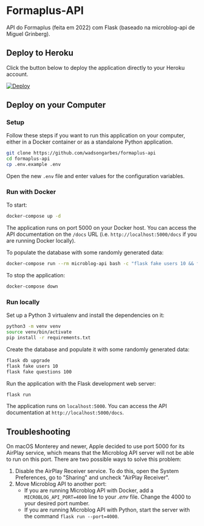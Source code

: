 # Formaplus-API

API do Formaplus (feita em 2022) com Flask (baseado na microblog-api de Miguel Grinberg).

## Deploy to Heroku

Click the button below to deploy the application directly to your Heroku
account.

[![Deploy](https://www.herokucdn.com/deploy/button.svg)](https://heroku.com/deploy?template=https://github.com/wadsongarbes/formaplus-api/)

## Deploy on your Computer

### Setup

Follow these steps if you want to run this application on your computer, either
in a Docker container or as a standalone Python application.

```bash
git clone https://github.com/wadsongarbes/formaplus-api
cd formaplus-api
cp .env.example .env
```

Open the new `.env` file and enter values for the configuration variables.

### Run with Docker

To start:

```bash
docker-compose up -d
```

The application runs on port 5000 on your Docker host. You can access the API
documentation on the `/docs` URL (i.e. `http://localhost:5000/docs` if you are
running Docker locally).

To populate the database with some randomly generated data:

```bash
docker-compose run --rm microblog-api bash -c "flask fake users 10 && flask fake questions 100"
```

To stop the application:

```bash
docker-compose down
```

### Run locally

Set up a Python 3 virtualenv and install the dependencies on it:

```bash
python3 -m venv venv
source venv/bin/activate
pip install -r requirements.txt
```

Create the database and populate it with some randomly generated data:

```bash
flask db upgrade
flask fake users 10
flask fake questions 100
```

Run the application with the Flask development web server:

```bash
flask run
```

The application runs on `localhost:5000`. You can access the API documentation
at `http://localhost:5000/docs`.

## Troubleshooting

On macOS Monterey and newer, Apple decided to use port 5000 for its AirPlay
service, which means that the Microblog API server will not be able to run on
this port. There are two possible ways to solve this problem:

1. Disable the AirPlay Receiver service. To do this, open the System
   Preferences, go to "Sharing" and uncheck "AirPlay Receiver".
2. Move Microblog API to another port:
   - If you are running Microblog API with Docker, add a
     `MICROBLOG_API_PORT=4000` line to your _.env_ file. Change the 4000 to your
     desired port number.
   - If you are running Microblog API with Python, start the server with the
     command `flask run --port=4000`.
